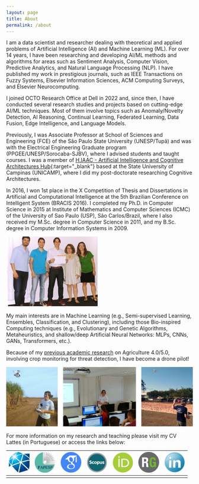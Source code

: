 ```yaml
---
layout: page
title: About
permalink: /about
---
```


I am a data scientist and researcher dealing with theoretical and applied problems of Artificial Intelligence (AI) and Machine Learning (ML). For over 14 years, I have been researching and developing AI/ML methods and algorithms for areas such as Sentiment Analysis, Computer Vision, Predictive Analytics, and Natural Language Processing (NLP). I have published my work in prestigious journals, such as IEEE Transactions on Fuzzy Systems, Elsevier Information Sciences, ACM Computing Surveys, and Elsevier Neurocomputing.

I joined OCTO Research Office at Dell in 2022 and, since then, I have conducted several research studies and projects based on cutting-edge AI/ML techniques. Most of them involve topics such as Anomaly/Novelty Detection, AI Reasoning, Continual Learning, Federated Learning, Data Fusion, Edge Intelligence, and Language Models.

Previously, I was Associate Professor at School of Sciences and Engineering (FCE) of the São Paulo State University (UNESP/Tupã) and was with the Electrical Engineering Graduate program (PPGEE/UNESP/Sorocaba-SJBV), where I advised students and taught courses. I was a member of [H.IAAC - Artificial Intelligence and Cognitive Architectures Hub](https://hiaac.unicamp.br/en/){:target="_blank"} based at the State University of Campinas (UNICAMP), where I did my post-doctorate researching Cognitive Architectures.

In 2016, I won 1st place in the X Competition of Thesis and Dissertations in Artificial and Computational Intelligence at the 5th Brazilian Conference on Intelligent System (BRACIS 2016). I completed my Ph.D. in Computer Science in 2015 at Institute of Mathematics and Computer Sciences (ICMC) of the University of Sao Paulo (USP), São Carlos/Brazil, where I also received my M.Sc. degree in Computer Science in 2011, and my B.Sc. degree in Computer Information Systems in 2009.

![Alt text](/assets/image/about4.png#center)

My main interests are in Machine Learning (e.g., Semi-supervised Learning, Ensembles, Classification, and Clustering), including those Bio-inspired Computing techniques (e.g., Evolutionary and Genetic Algorithms, Metaheuristics, and shallow/deep Artificial Neural Networks: MLPs, CNNs, GANs, Transformers, etc.).

Because of my [previous academic research](https://bv.fapesp.br/pt/auxilios/99479/deteccao-de-padroes-em-plantacoes-a-partir-da-combinacao-de-classificadores-e-agrupadores-de-dados/) on Agriculture 4.0/5.0, involving crop monitoring for threat detection, I have become a drone pilot!

![Alt text](/assets/image/about5-768x243.png#center)

For more information on my research and teaching please visit my CV Lattes (in Portuguese) or access the links below:


| [![Alt text](/assets/image/icU.jpg#center)](https://unesp.br/portaldocentes/docentes/353524/repositorio) | [![Alt text](/assets/image/icFAP.jpg#center)](https://bv.fapesp.br/pt/pesquisador/80179/luiz-fernando-sommaggio-coletta) | [![Alt text](/assets/image/icG.png#center)](https://scholar.google.com/citations?user=rt8u0ZsAAAAJ&hl=pt-BR&oi=ao) | [![Alt text](/assets/image/icSC.png#center)](https://www.scopus.com/authid/detail.uri?authorId=50861102400) | [![Alt text](/assets/image/icOR.png#center)](https://orcid.org/0000-0002-4542-8591) | [![Alt text](/assets/image/icRG.png#center)](https://www.researchgate.net/profile/Luiz-Coletta) | [![Alt text](/assets/image/icLINKD.png#center)](https://www.linkedin.com/in/luiz-coletta/)
|-|-|-|-|-|-|-|
| | | | | | | |

